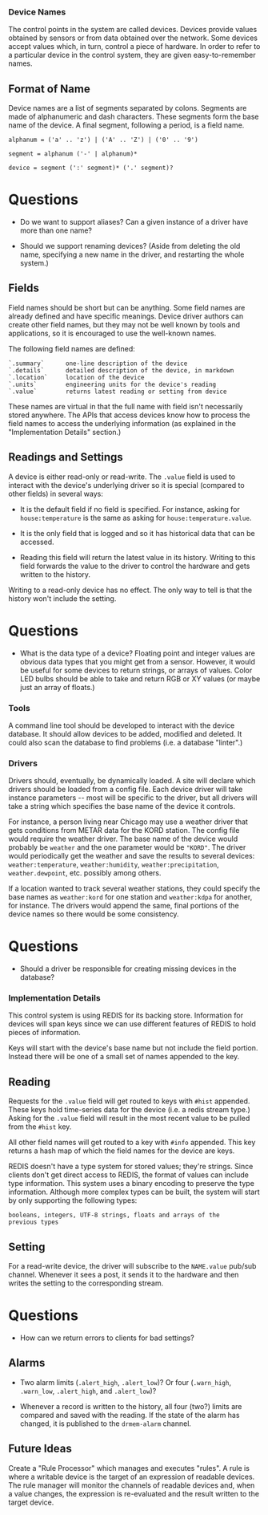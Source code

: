 ### Device Names

The control points in the system are called devices. Devices provide
values obtained by sensors or from data obtained over the network.
Some devices accept values which, in turn, control a piece of
hardware. In order to refer to a particular device in the control
system, they are given easy-to-remember names.

## Format of Name

Device names are a list of segments separated by colons. Segments are
made of alphanumeric and dash characters. These segments form the base
name of the device. A final segment, following a period, is a field
name.

    alphanum = ('a' .. 'z') | ('A' .. 'Z') | ('0' .. '9')

    segment = alphanum ('-' | alphanum)*

    device = segment (':' segment)* ('.' segment)?

# Questions

* Do we want to support aliases? Can a given instance of a driver have
  more than one name?

* Should we support renaming devices? (Aside from deleting the old
  name, specifying a new name in the driver, and restarting the whole
  system.)

## Fields

Field names should be short but can be anything. Some field names are
already defined and have specific meanings. Device driver authors can
create other field names, but they may not be well known by tools and
applications, so it is encouraged to use the well-known names.

The following field names are defined:

    `.summary`      one-line description of the device
    `.details`      detailed description of the device, in markdown
    `.location`     location of the device
    `.units`        engineering units for the device's reading
    `.value`        returns latest reading or setting from device

These names are virtual in that the full name with field isn't
necessarily stored anywhere. The APIs that access devices know how to
process the field names to access the underlying information (as
explained in the "Implementation Details" section.)

## Readings and Settings

A device is either read-only or read-write. The `.value` field is used
to interact with the device's underlying driver so it is special
(compared to other fields) in several ways:

* It is the default field if no field is specified. For instance,
  asking for `house:temperature` is the same as asking for
  `house:temperature.value`.

* It is the only field that is logged and so it has historical data
  that can be accessed.

* Reading this field will return the latest value in its
  history. Writing to this field forwards the value to the driver to
  control the hardware and gets written to the history.

Writing to a read-only device has no effect. The only way to tell is
that the history won't include the setting.

# Questions

* What is the data type of a device? Floating point and integer values
  are obvious data types that you might get from a sensor. However, it
  would be useful for some devices to return strings, or arrays of
  values. Color LED bulbs should be able to take and return RGB or XY
  values (or maybe just an array of floats.)

### Tools

A command line tool should be developed to interact with the device
database. It should allow devices to be added, modified and deleted.
It could also scan the database to find problems (i.e. a database
"linter".)

### Drivers

Drivers should, eventually, be dynamically loaded. A site will declare
which drivers should be loaded from a config file. Each device driver
will take instance parameters -- most will be specific to the driver,
but all drivers will take a string which specifies the base name of
the device it controls.

For instance, a person living near Chicago may use a weather driver
that gets conditions from METAR data for the KORD station. The config
file would require the weather driver. The base name of the device
would probably be `weather` and the one parameter would be `"KORD"`.
The driver would periodically get the weather and save the results to
several devices: `weather:temperature`, `weather:humidity`,
`weather:precipitation`, `weather.dewpoint`, etc. possibly among
others.

If a location wanted to track several weather stations, they could
specify the base names as `weather:kord` for one station and
`weather:kdpa` for another, for instance. The drivers would append the
same, final portions of the device names so there would be some
consistency.

# Questions

* Should a driver be responsible for creating missing devices in the
  database?

### Implementation Details

This control system is using REDIS for its backing store. Information
for devices will span keys since we can use different features of
REDIS to hold pieces of information.

Keys will start with the device's base name but not include the field
portion. Instead there will be one of a small set of names appended to
the key.

## Reading

Requests for the `.value` field will get routed to keys with `#hist`
appended. These keys hold time-series data for the device (i.e. a
redis stream type.) Asking for the `.value` field will result in the
most recent value to be pulled from the `#hist` key.

All other field names will get routed to a key with `#info` appended.
This key returns a hash map of which the field names for the device
are keys.

REDIS doesn't have a type system for stored values; they're strings.
Since clients don't get direct access to REDIS, the format of values
can include type information. This system uses a binary encoding to
preserve the type information. Although more complex types can be
built, the system will start by only supporting the following types:

    booleans, integers, UTF-8 strings, floats and arrays of the
    previous types

## Setting

For a read-write device, the driver will subscribe to the `NAME.value`
pub/sub channel. Whenever it sees a post, it sends it to the hardware
and then writes the setting to the corresponding stream.

# Questions

* How can we return errors to clients for bad settings?

## Alarms

* Two alarm limits (`.alert_high`, `.alert_low`)? Or four
  (`.warn_high`, `.warn_low`, `.alert_high`, and `.alert_low`)?

* Whenever a record is written to the history, all four (two?) limits
  are compared and saved with the reading. If the state of the alarm
  has changed, it is published to the `drmem-alarm` channel.

## Future Ideas

Create a "Rule Processor" which manages and executes "rules". A rule
is where a writable device is the target of an expression of readable
devices.  The rule manager will monitor the channels of readable
devices and, when a value changes, the expression is re-evaluated and
the result written to the target device.
